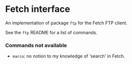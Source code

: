 # Fetch interface

An implementation of package `ftp` for the Fetch FTP client.

See the `ftp` README for a list of commands.

### Commands not available

- `marco`: no notion to my knowledge of 'search' in Fetch.

